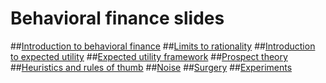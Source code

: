 # Behavioral finance slides #

##[Introduction to behavioral finance](bf_intro.html)
##[Limits to rationality](limits_to_rationality.html)
##[Introduction to expected utility](intro_eu.html)
##[Expected utility framework](eu.html)
##[Prospect theory](prospect.html)
##[Heuristics and rules of thumb](heuristics.html)
##[Noise](noise.html)
##[Surgery](surgery.html)
##[Experiments](experiment.html)


